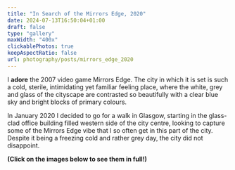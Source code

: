 ```yaml
---
title: "In Search of the Mirrors Edge, 2020"
date: 2024-07-13T16:50:04+01:00
draft: false
type: "gallery"
maxWidth: "400x"
clickablePhotos: true
keepAspectRatio: false
url: photography/posts/mirrors_edge_2020
---
```


<style>
.wrap{
    width: 60% !important;
    max-width: 100em !important;
    @media screen and (max-width: 736px) {
        width: 90%;
    }}
    </style>
I **adore** the 2007 video game Mirrors Edge. The city in which it is set is such a cold, sterile, intimidating yet familiar feeling place, where the white, grey and glass of the cityscape are contrasted so beautifully with a clear blue sky and bright blocks of primary colours. 

In January 2020 I decided to go for a walk in Glasgow, starting in the glass-clad office building filled western side of the city centre, looking to capture some of the Mirrors Edge vibe that I so often get in this part of the city. Despite it being a freezing cold and rather grey day, the city did not disappoint.

**(Click on the images below to see them in full!)**
